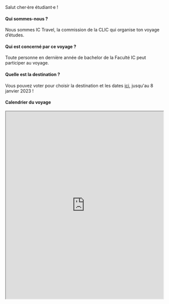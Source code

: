 Salut cher·ère étudiant·e !

#### Qui sommes-nous ?

Nous sommes IC Travel, la commission de la CLIC qui organise ton voyage d’études.

#### Qui est concerné par ce voyage ?

Toute personne en dernière année de bachelor de la Faculté IC peut participer au voyage.

#### Quelle est la destination ?

Vous pouvez voter pour choisir la destination et les dates [ici](https://go.epfl.ch/ictravel22-23), jusqu'au 8 janvier 2023 !

<!-- #### Où partons-nous ?

Maintenant que le Covid passe gentiment derrière nous, on peut enfin espérer plus de liberté de mouvement pour cet été. Pour marquer le coup, on te prépare un voyage de rêve à San Francisco ! Le voyage se déroulera du 6 au 13 septembre.

#### Activités

Nous préparons tout un éventail d'activités pour pouvoir profiter un maximum de notre séjour aux Etats-Unis. Entre visites de vos géants de la tech préférés dans la Silicon Valley, retrouvailles avec vos héros Walt Disney favoris ou encore chair de poule dans les prisons d'Alcatraz, on n'aura pas le temps de s'ennuyer !

Suivez-nous sur Instagram pour être au courant de   s futures updates [https://instagram.com/ictravel.clic](https://instagram.com/ictravel.clic). 📸 (si vous n'avez pas Instagram: [https://www.picuki.com/profile/ictravel.clic](https://www.picuki.com/profile/ictravel.clic))

![Petit avant goût 😍](/commissions/ic-travel/san_francisco_collage.png)

#### Inscriptions

Avec un voyage aussi cool, on imagine bien que tu te réjouis de réserver ta place ;). Les inscriptions ça se passe [ici](https://go.epfl.ch/ICTravel2022Inscriptions). 

**Attention** : Ce formulaire étant le formulaire d’inscription, le remplir nous permettra par la suite d’avoir le nombre de participant.e.s pour réserver les activités, les logements, etc. Vous vous engagez donc à participer au voyage en le remplissant (bon si vous vous cassez la jambe deux jours avant vous avez le droit de rester chez vous, on est sympa quand même).

_Il ne s’agit pas du formulaire de SHS de tes petits cousins, il est important de ne pas le remplir à la va-vite pour ne pas louper d’informations._

If you are not comfortable with french, ask us at ictravel.clic@epfl.ch for explanations (and congrats for passing the Programmation Orientée Système class, facing words such as “déverminage” 😳).

#### Prix et aides de la faculté

Maintenant, pour ce qui est du paiement, il va falloir prendre en compte plusieurs choses :
* Nous avons estimé un prix global pour le voyage prenant en compte le coût des **activités**, du **logement** ainsi que des **trajets**. On ne pourra **pas vous payer tous les repas**, mais comme on loge dans le centre de San Francisco, il y aura beaucoup de possibilités pour manger et sortir, ou encore des **supermarchés** à proximité et une possibilité de cuisiner où nous dormirons. Ce coût total est estimé à CHF 1600.- par personne.
* Whaaaat 2 loyers pour un voyage d'une semaine ? Rassure toi, ce prix est une **borne supérieure**, nous allons encore négocier des prix de groupes, dégoter de nouveaux sponsors et faire tout ce qui est possible pour que **ce prix soit réduit**.
* Le premier virement que nous demandons pour confirmer ton inscription et débuter les réservations est de **CHF 200.-**. Le reste te sera demandé petit à petit au fur et à mesure que l'on se rapproche du voyage, et sera adapté en fonction de ce qu'on arrive à faire pour réduire le prix du voyage !
* ENFIN, **la Faculté IC financera des remboursements du voyage**, c'est-à-dire qu’une fois qu’on sera rentré.e.s chez nous, vous allez recevoir des petits virements qui vous rembourseront (en partie) le coût du voyage.

#### Jusqu’à quand est-il possible de s’inscrire ?

Les inscriptions sont ouvertes entre maintenant là tout de suite (enfin sauf si c’est après la fin) et **_le 08/04/2022_**. Parce que c'est compliqué de prendre l'avion à 250, **les places sont limitées**, premier·ère arrivé·e, premier·ère servi·e ! Nous fermerons les inscriptions dès que nous aurons atteint la limite.

#### Validation de l'inscription ####

Normalement si tu as tout lu au-dessus tu sais déjà ce qu’on va te dire, mais aller on  le remet quand même. Pour s’inscrire au voyage il faut :
* Remplir le [formulaire](https://go.epfl.ch/ICTravel2022Inscriptions) avant le **_08/04/2022_**. 
* Faire un virement de CHF 200 .- au compte dont les informations sont en bas du formulaire.

Quand tout ça sera fait, tu seras prêt.e à embarquer 🛫!  -->

#### Calendrier du voyage

<iframe width="100%" height="600" src="https://clic.epfl.ch/nextcloud/apps/calendar/embed/q4GrWAHwfZFZC7P2"></iframe>
